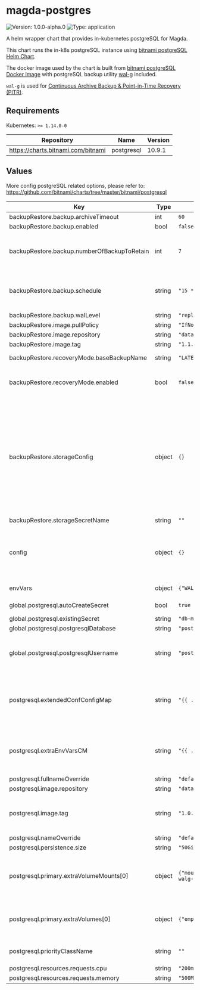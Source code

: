 # magda-postgres

![Version: 1.0.0-alpha.0](https://img.shields.io/badge/Version-1.0.0--alpha.0-informational?style=flat-square) ![Type: application](https://img.shields.io/badge/Type-application-informational?style=flat-square)

A helm wrapper chart that provides in-kubernetes postgreSQL for Magda.

This chart runs the in-k8s postgreSQL instance using [bitnami postgreSQL Helm Chart](https://github.com/bitnami/charts/tree/master/bitnami/postgresql).

The docker image used by the chart is built from [bitnami postgreSQL Docker Image](https://github.com/bitnami/bitnami-docker-postgresql) with postgreSQL backup utility [wal-g](https://github.com/wal-g/wal-g) included.

`wal-g` is used for [Continuous Archive Backup & Point-in-Time Recovery (PITR)](https://www.postgresql.org/docs/13/continuous-archiving.html).

## Requirements

Kubernetes: `>= 1.14.0-0`

| Repository | Name | Version |
|------------|------|---------|
| https://charts.bitnami.com/bitnami | postgresql | 10.9.1 |

## Values

More config postgreSQL related options, please refer to: https://github.com/bitnami/charts/tree/master/bitnami/postgresql

| Key | Type | Default | Description |
|-----|------|---------|-------------|
| backupRestore.backup.archiveTimeout | int | `60` |  |
| backupRestore.backup.enabled | bool | `false` |  |
| backupRestore.backup.numberOfBackupToRetain | int | `7` | old backup will be removed every time when a new backup has been created. the backup removal is done via [wal-g delete](https://github.com/wal-g/wal-g/blob/master/docs/README.md#delete) This option specify the number of most recent backups to retain during the backup removal |
| backupRestore.backup.schedule | string | `"15 * * * 6"` | schedule (in Cron Syntax) to perform [base backup](https://www.postgresql.org/docs/current/continuous-archiving.html). default to every Saturday 15:00PM UTC time (Sydney Time 1:00AM Sunday). The base backup is produced using [wal-g](https://github.com/wal-g/wal-g) via [base backup protocol](https://www.postgresql.org/docs/current/app-pgbasebackup.html) remotely. |
| backupRestore.backup.walLevel | string | `"replica"` |  |
| backupRestore.image.pullPolicy | string | `"IfNotPresent"` | wal-g docker image pull policy |
| backupRestore.image.repository | string | `"data61/magda-wal-g"` | wal-g docker image repo |
| backupRestore.image.tag | string | `"1.1.0-debian-10-r3"` | wal-g docker image tag |
| backupRestore.recoveryMode.baseBackupName | string | `"LATEST"` | the name of the base backup that will be used for restoring database.  |
| backupRestore.recoveryMode.enabled | bool | `false` | Whether run the DB in the receovery mode. When correct config is in place, recovery script will run (using [wal-g](https://github.com/wal-g/wal-g)) to restore DB using previous backup. |
| backupRestore.storageConfig | object | `{}` | Storage config for backup & restore. All supported storage and available storage config options can be found from [here](https://github.com/wal-g/wal-g/blob/master/docs/STORAGES.md). e.g.  ```  storageConfig:   WALG_S3_PREFIX: "s3://bucket/path/to/folder" ``` Secrets (e.g. `AWS_SECRET_ACCESS_KEY`) can be either set here or set in a manually created secret. When use secret to storage secret, it's required to: <ul> <li>Set `.Values.backupRestore.storageSecretName` to the name of the secret contains all secret values for your storage option.</li> <li>Add the secret as a file </li> |
| backupRestore.storageSecretName | string | `""` |  |
| config | object | `{}` | any postgreSQL config options here have highest priority and will override any existing config option values. Be sure you understand the impact of any values set as they might override the values required for other helm chart options. More details please see here: extended-config-configmap.yaml template |
| envVars | object | `{"WALG_PREFETCH_DIR":"/bitnami/postgresql/walg_prefetch"}` | any extra env vars that will be avialable in DB pod. |
| global.postgresql.autoCreateSecret | bool | `true` | Whether auto create password secret. More see `magda-core` chart document |
| global.postgresql.existingSecret | string | `"db-main-account-secret"` | see `magda-core` chart document |
| global.postgresql.postgresqlDatabase | string | `"postgres"` |  |
| global.postgresql.postgresqlUsername | string | `"postgres"` | PostgreSQL username The created user will have superuser privileges if username is postgres For in k8s PostgreSQL, we should use `postgres` so it has privileges for DB schema migrators to run |
| postgresql.extendedConfConfigMap | string | `"{{ .Values.fullnameOverride }}-extended-config"` | the name of config map contains entended postgresql config options. You should not change this value as this configMap is auto-generated. If you want to override the postgresql conf option, you should add options to `.Values.config` field of `magda-postgres` chart. |
| postgresql.extraEnvVarsCM | string | `"{{ .Values.fullnameOverride }}-extra-env-vars"` | the name of config map contains extra env vars for postgresql pod. You should not change this value as this configMap is auto-generated. If you want to add extra env vars, you should add vars to `.Values.envVars` field of `magda-postgres` chart. |
| postgresql.fullnameOverride | string | `"default-db-postgresql"` |  |
| postgresql.image.repository | string | `"data61/magda-postgres"` |  |
| postgresql.image.tag | string | `"1.0.0-alpha.0"` | the default docker image tag/version used by the postgresql chart.  When dump the magda version using `yarn set-version` (at magda repo root), this default version will be auto-replaced with the new chart version number. |
| postgresql.nameOverride | string | `"default-db-postgresql"` |  |
| postgresql.persistence.size | string | `"50Gi"` |  |
| postgresql.primary.extraVolumeMounts[0] | object | `{"mountPath":"/bitnami/postgresql/walg_prefetch","name":"magda-walg-prefetch"}` | This volumne mount is used for storing walg prefetch data This has to be outside postgresql data dir to avoid pg13 pg_rewind issue: https://github.com/wal-g/wal-g/blob/master/docs/PostgreSQL.md Please do not remove. |
| postgresql.primary.extraVolumes[0] | object | `{"emptyDir":{},"name":"magda-walg-prefetch"}` | This volumn is used for storing walg prefetch data. Added to avoid pg13 pg_rewind issue: https://github.com/wal-g/wal-g/blob/master/docs/PostgreSQL.md Please do not remove. |
| postgresql.priorityClassName | string | `""` | For dev cluster, we can set it to `magda-9` to controll how combined-db is scheduled. e.g. schedule only on non-preemptible nodes |
| postgresql.resources.requests.cpu | string | `"200m"` |  |
| postgresql.resources.requests.memory | string | `"500Mi"` |  |

